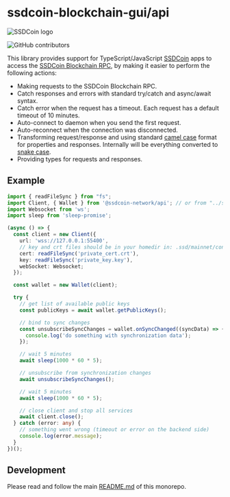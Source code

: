 # ssdcoin-blockchain-gui/api

![SSDCoin logo](https://www.ssdcoin.top/wp-content/uploads/2022/09/ssdcoin-logo.svg)

![GitHub contributors](https://img.shields.io/github/contributors/ball-network/ssdcoin-blockchain-gui?logo=GitHub)

This library provides support for TypeScript/JavaScript [SSDCoin](https://www.ssdcoin.top) apps to access the [SSDCoin Blockchain RPC](https://docs.ssdcoin.top/rpc/), by making it easier to perform the following actions:

- Making requests to the SSDCoin Blockchain RPC.
- Catch responses and errors with standard try/catch and async/await syntax.
- Catch error when the request has a timeout. Each request has a default timeout of 10 minutes.
- Auto-connect to daemon when you send the first request.
- Auto-reconnect when the connection was disconnected.
- Transforming request/response and using standard [camel case](https://en.wikipedia.org/wiki/Camel_case) format for properties and responses. Internally will be everything converted to [snake case](https://en.wikipedia.org/wiki/Snake_case).
- Providing types for requests and responses.

## Example

```ts
import { readFileSync } from "fs";
import Client, { Wallet } from '@ssdcoin-network/api'; // or from "../ssdcoin-blockchain/ssdcoin-blockchain-gui/packages/api";
import Websocket from 'ws';
import sleep from 'sleep-promise';

(async () => {
  const client = new Client({
    url: 'wss://127.0.0.1:55400',
    // key and crt files should be in your homedir in: .ssd/mainnet/config/ssl/daemon/
    cert: readFileSync('private_cert.crt'),
    key: readFileSync('private_key.key'),
    webSocket: Websocket;
  });

  const wallet = new Wallet(client);

  try {
    // get list of available public keys
    const publicKeys = await wallet.getPublicKeys();

    // bind to sync changes
    const unsubscribeSyncChanges = wallet.onSyncChanged((syncData) => {
      console.log('do something with synchronization data');
    });

    // wait 5 minutes
    await sleep(1000 * 60 * 5);

    // unsubscribe from synchronization changes
    await unsubscribeSyncChanges();

    // wait 5 minutes
    await sleep(1000 * 60 * 5);

    // close client and stop all services
    await client.close();
  } catch (error: any) {
    // something went wrong (timeout or error on the backend side)
    console.log(error.message);
  }
})();
```

## Development

Please read and follow the main [README.md](https://github.com/ball-network/ssdcoin-blockchain-gui) of this monorepo.
